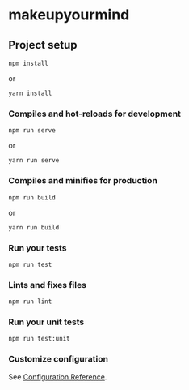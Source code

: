 # makeupyourmind

## Project setup
```
npm install
```
or
```
yarn install
```

### Compiles and hot-reloads for development
```
npm run serve
```
or
```
yarn run serve
```

### Compiles and minifies for production
```
npm run build
```
or
```
yarn run build
```

### Run your tests
```
npm run test
```

### Lints and fixes files
```
npm run lint
```

### Run your unit tests
```
npm run test:unit
```

### Customize configuration
See [Configuration Reference](https://cli.vuejs.org/config/).
